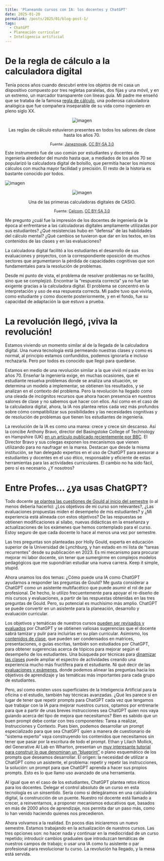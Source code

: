 ```yaml
---
title: 'Planeando cursos con IA: los docentes y ChatGPT'
date: 2025-01-20
permalink: /posts/2025/01/blog-post-1/
tags:
  - ChatGPT
  - Planeación curricular
  - Inteligencia artificial
---
```


# De la regla de cálculo a la calculadora digital

Tenía pocos años cuando descubrí entre los objetos de mi casa un
dispositivo compuesto por tres regletas paralelas, dos fijas y una
móvil, y en un extremo, un marcador transparente con líneas guía. Mi
padre me enseñó que se trataba de la famosa [regla de
cálculo](https://es.wikipedia.org/wiki/Regla_de_c%C3%A1lculo), una
poderosa calculadora analógica que fue compañera inseparable de su vida
como ingeniero en pleno siglo XX.

<div style="text-align: center;">
    <img src="https://github.com/user-attachments/assets/2c95cd21-5218-4ab7-a1d4-1e038109ba15" alt="imagen" style="max-width: 100%; height: auto;">
    <p>Las reglas de cálculo estuvieron presentes en todos los salones de clase hasta los años 70. </p>
    <p style="font-size: 0.9em;">Fuente: 
        <a href="https://commons.wikimedia.org/wiki/File:Slide_rule_12.jpg" target="_blank">Janeznovak</a>, 
        <a href="https://creativecommons.org/licenses/by-sa/3.0/legalcode" target="_blank">CC BY-SA 3.0</a>
    </p>
</div>
Este instrumento fue de uso común por estudiantes y docentes de
ingeniería alrededor del mundo hasta que, a mediados de los años 70 se
popularizó la calculadora digital de bolsillo, que permitía hacer los
mismos cálculos con mucha mayor facilidad y precisión. El resto de la
historia es bastante conocido por todos.


![imagen]()

<div style="text-align: center;">
    <img src="https://github.com/user-attachments/assets/4a22d96d-0713-4233-a6e2-7a7d6fb63320" alt="imagen" style="max-width: 100%; height: auto;">
    <p>Una de las primeras calculadoras digitales de CASIO. </p>
    <p style="font-size: 0.9em;">Fuente: 
        <a href="https://commons.wikimedia.org/w/index.php?curid=1957117" target="_blank">Celcom</a>, 
        <a href="https://creativecommons.org/licenses/by-sa/3.0/legalcode" target="_blank">CC BY-SA 3.0</a>
    </p>
</div>

Me pregunto ¿cuál fue la impresión de los docentes de ingeniería de la
época al enfrentarse a las calculadoras digitales ampliamente utilizadas
por sus estudiantes? ¿Qué resistencias hubo en “defensa” de las
habilidades del cálculo mental? ¿Qué cambios se tuvieron que dar en los
textos, en los contenidos de las clases y en las evaluaciones?

La calculadora digital facilitó a los estudiantes el desarrollo de sus
evaluaciones y proyectos, con la correspondiente oposición de muchos
sectores que argumentaron la pérdida de capacidades cognitivas que son
fundamentales para la resolución de problemas.

Desde mi punto de vista, el problema de resolver problemas no se
facilitó, sino que se complejizó. Encontrar la “respuesta correcta” ya
no fue tan exigente gracias a la calculadora digital. El problema se
concentró en la interpretación y uso de esa respuesta correcta. Mi padre
tuvo que vivirla, como estudiante y como docente posteriormente, y en el
fondo, fue su capacidad de adaptación la que estuvo a prueba.

# La revolución llegó, ¡viva la revolución!

Estamos viviendo un momento similar al de la llegada de la calculadora
digital. Una nueva tecnología está permeando nuestras clases y como es
normal, al principio estamos confundidos, podemos ignorarla e incluso
rechazarla. Pero por todos es conocido que llegó para quedarse.

Estamos en medio de una revolución similar a la que vivió mi padre en
los años 70. Enseñar la ingeniería exige, en muchas ocasiones, que el
estudiante resuelva problemas donde se analiza una situación, se
determina un modelo a implementar, se obtienen los resultados, y se
analizan en el contexto del problema. Pero la revolución ha llegado como
una oleada de incógnitos recursos que ahora hacen presencia en nuestros
salones de clase y no sabemos qué hacer con ellos. Así como en el caso
de la calculadora digital, ahora, la IA nos plantea retos cada vez más
profundos sobre cómo compatibilizar sus posibilidades y las necesidades
cognitivas y de resolución de problemas que tienen los estudiantes de
ingeniería.

La revolución de la IA es como una marea: crece y crece sin descanso.
Así la concibe Anthony Bravo, director del Basingstoke College of
Technology en Hampshire (UK) [en un artículo publicado recientemente por
BBC](https://www.bbc.com/news/articles/c8r5jgg5gxmo). El Director Bravo
y sus colegas exponen los mecanismos que vienen utilizando para no
naufragar en la marea. Destacan que desde la misma institución, se han
delegado expertos en el uso de ChatGPT para asesorar a estudiantes y
docentes en el uso ético, responsable y eficiente de estas herramientas
para las actividades curriculares. El cambio no ha sido fácil, pero sí
es necesario. ¿Y nosotros?

# Entre Profes… ¿ya usas ChatGPT?

Todo docente [se plantea las cuestiones de Gould al inicio del
semestre](https://hbsp.harvard.edu/inspiring-minds/a-3-question-checklist-for-better-course-design?acctID=13468279&cid=email%7Cmarketo%7C2024-01-09-the-faculty-lounge%7C1246817%7Cfaculty-lounge-newsletter%7Cbutton%7Cvarious%7Cjan2024&mkt_tok=ODU1LUFUWi0yOTQAAAGQjRa0EanG527BHNKHG0RzPz4bbEFOrg-DDe0xFIBmZb4lSmVaKN8ySMusZTgOw5_0ajXJkxycQ7djq6iP7x-Px_elojY3VMQxHq4OwYxgDUo&utm_source=pocket_saves)
(o al menos debería hacerlo): ¿Los objetivos de mi curso son
relevantes?, ¿Las evaluaciones propuestas miden el desempeño de mis
estudiantes? y ¿Mi experiencia está alineada con estos objetivos? De las
respuestas se obtienen modificaciones al sílabo, nuevas didácticas en la
enseñanza y actualizaciones de los exámenes que hemos contemplado para
el curso. Estoy seguro de que cada docente lo hace al menos una vez por
semestre.

Las tres preguntas son planteadas por Holly Gould, experta en educación
superior de la Universidad de Lynchburg, y han estado en mi lista de
“tareas recurrentes” desde su publicación en 2023. Es mi mecanismo para
procurar mejorar mi labor docente, sin tener que sumergirme en complejos
modelos pedagógicos que me supondrían estudiar una nueva carrera. Keep
it simple, stupid.

Ahora unamos los dos temas: ¿Cómo puede una IA como ChatGPT ayudarnos a
responder las preguntas de Gould? Me gusta considerar a ChatGPT como un
asistente multifacético que puede asumir el rol de par profesional. De
hecho, lo utilizo frecuentemente para apoyar el re-diseño de mis cursos
y evaluaciones, a partir de las respuestas obtenidas en las tres
preguntas de Gould. Pero, su potencial es muchísimo más amplio. ChatGPT
se puede convertir en un asistente para la planeación, desarrollo y
evaluación curricular.

Los objetivos y temáticas de nuestros cursos [pueden ser revisados y
evaluados](https://hbsp.harvard.edu/inspiring-minds/simple-ai-tips-designing-courses)
por ChatGPT y se obtienen valiosas sugerencias que el docente sabrá
tamizar y pulir para incluirlas en su plan curricular. Asimismo, los
[contenidos de
clase](https://hbsp.harvard.edu/inspiring-minds/simple-ai-tips-revising-courses),
que pueden ser condensados en matrices, presentaciones, o guías
escritas, también son estudiados por ChatGPT, para obtener sugerencias
acerca de tópicos para mejorar según el desempeño de los estudiantes.
Una búsqueda por técnicas para [dinamizar las
clases](https://hbsp.harvard.edu/inspiring-minds/simple-ai-tips-enhancing-class-time)
puede ampliar el espectro de actividades creando una experiencia mucho
más fructífera para el estudiante. Ni qué decir de las [evaluaciones y
exámenes](https://hbsp.harvard.edu/inspiring-minds/simple-ai-tips-creating-assessments),
donde podemos alinear las preguntas hacia los objetivos de aprendizaje y
las temáticas más importantes para cada grupo de estudiantes.

Pero, así como existen usos superficiales de la Inteligencia Artificial
para la oficina o el estudio, también hay técnicas avanzadas. ¿Qué les
parece si en lugar de tener que repetir prompts para ChatGPT cada vez
que tengamos que trabajar con la IA para mejorar nuestros cursos,
optamos por entrenarle para que a partir de unas breves instrucciones
sea ChatGPT quien nos vaya guiando acerca del tipo de mejora que
necesitamos? Bien es sabido que un buen prompt debe contar con tres
componentes: Tarea a realizar, Instrucciones y Contexto. Pues bien,
podemos desarrollar un prompt especializado para que sea ChatGPT quien a
manera de cuestionario de “sistema experto” vaya construyendo los
contenidos que necesitamos sin tener que pasar por la escritura de todo
el prompt. Ethan y Lilach Mollick, del Generative AI Lab en Wharton,
presentan un [muy interesante tutorial para construir lo que denominan
un
“blueprint”](https://hbsp.harvard.edu/inspiring-minds/an-ai-prompting-template-for-teaching-tasks)
o plano esquemático de los prompts que deseamos desarrollar. El origen:
la necesidad de utilizar a ChatGPT como un asistente, el problema:
repetir y repetir las instrucciones, la solución: un prompt para que
ChatGPT aprenda a hacer sus propios prompts. Esto es lo que llamo uso
avanzado de una herramienta.

Al igual que en el caso de los estudiantes, ChatGPT plantea retos éticos
para los docentes. Delegar el control absoluto de un curso en esta
tecnología es un sinsentido. Sería como si delegáramos en una
calculadora digital, la construcción de un puente. Nuestro rol docente
está llamado a crecer, a reinventarnos, a proponer mecanismos educativos
que, basados en más de 2000 años de aprendizaje, nos permita dar un paso
más, como lo han venido haciendo quienes nos precedieron.

Ahora volvamos a la realidad. En pocos días iniciaremos un nuevo
semestre. Estamos trabajando en la actualización de nuestros cursos. Las
tres opciones son: no hacer nada y continuar en la mediocridad de un
curso repetido; introducir cambios graduales que introduzcan temáticas
de nuestros campos de trabajo; o usar una IA como tu asistente o par
profesional para revolucionar tu curso. La revolución ha llegado, y la
mesa está servida.
